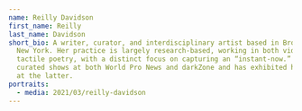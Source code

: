 ```yaml
---
name: Reilly Davidson
first_name: Reilly
last_name: Davidson
short_bio: A writer, curator, and interdisciplinary artist based in Brooklyn,
  New York. Her practice is largely research-based, working in both video and
  tactile poetry, with a distinct focus on capturing an “instant-now.” She has
  curated shows at both World Pro News and darkZone and has exhibited her work
  at the latter.
portraits:
  - media: 2021/03/reilly-davidson
---
```

